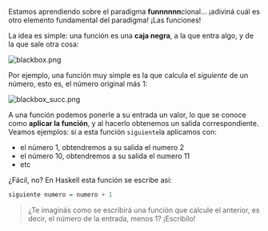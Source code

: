 Estamos aprendiendo sobre el paradigma **funnnnnn**cional... ¡adiviná cuál es otro elemento fundamental del paradigma! ¡Las funciones!

La idea es simple: una función es una **caja negra**, a la que entra algo, y de la que sale otra cosa:

![blackbox.png](https://raw.githubusercontent.com/pdep-utn/mumuki-funcional-guia-0/master/images/blackbox.png)

Por ejemplo, una función muy simple es la que calcula el _siguiente_ de un número, esto es, el número original más 1:

![blackbox_succ.png](https://raw.githubusercontent.com/pdep-utn/mumuki-funcional-guia-0/master/images/blackbox_succ.png)

A una función podemos ponerle a su entrada un valor, lo que se conoce como **aplicar la función**, y al hacerlo obtenemos un salida correspondiente. Veamos ejemplos: si a esta función `siguiente`la aplicamos con:

* el número 1, obtendremos a su salida el numero 2
* el número 10, obtendremos a su salida el numero 11
* etc

¿Fácil, no? En Haskell esta función se escribe así:

```haskell
siguiente numero = numero + 1
```

> ¿Te imaginás como se escribirá una función que calcule el anterior, es decir, el número de la entrada, menos 1? ¡Escribilo!
